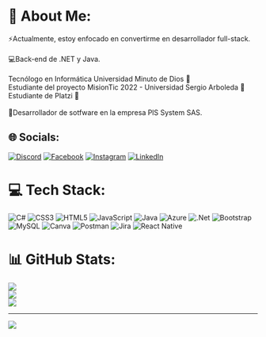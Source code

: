 # 💫 About Me:
⚡Actualmente, estoy enfocado en convertirme en desarrollador full-stack.<br><br>💻Back-end de .NET y Java.<br><br>Tecnólogo en Informática  Universidad Minuto de Dios 💙<br>Estudiante del proyecto MisionTic 2022 - Universidad Sergio Arboleda 💛<br>Estudiante de Platzi 💚<br><br>🔭Desarrollador de sotfware en la empresa PlS System SAS.<br>


## 🌐 Socials:
[![Discord](https://img.shields.io/badge/Discord-%237289DA.svg?logo=discord&logoColor=white)](https://discord.gg/Carlos.Gomez.99) [![Facebook](https://img.shields.io/badge/Facebook-%231877F2.svg?logo=Facebook&logoColor=white)](https://facebook.com/cgomezsarm) [![Instagram](https://img.shields.io/badge/Instagram-%23E4405F.svg?logo=Instagram&logoColor=white)](https://instagram.com/carlos_gomez99_) [![LinkedIn](https://img.shields.io/badge/LinkedIn-%230077B5.svg?logo=linkedin&logoColor=white)](https://linkedin.com/in/cgomezsarm99) 

# 💻 Tech Stack:
![C#](https://img.shields.io/badge/c%23-%23239120.svg?style=for-the-badge&logo=c-sharp&logoColor=white) ![CSS3](https://img.shields.io/badge/css3-%231572B6.svg?style=for-the-badge&logo=css3&logoColor=white) ![HTML5](https://img.shields.io/badge/html5-%23E34F26.svg?style=for-the-badge&logo=html5&logoColor=white) ![JavaScript](https://img.shields.io/badge/javascript-%23323330.svg?style=for-the-badge&logo=javascript&logoColor=%23F7DF1E) ![Java](https://img.shields.io/badge/java-%23ED8B00.svg?style=for-the-badge&logo=java&logoColor=white) ![Azure](https://img.shields.io/badge/azure-%230072C6.svg?style=for-the-badge&logo=azure-devops&logoColor=white) ![.Net](https://img.shields.io/badge/.NET-5C2D91?style=for-the-badge&logo=.net&logoColor=white) ![Bootstrap](https://img.shields.io/badge/bootstrap-%23563D7C.svg?style=for-the-badge&logo=bootstrap&logoColor=white) ![MySQL](https://img.shields.io/badge/mysql-%2300f.svg?style=for-the-badge&logo=mysql&logoColor=white) ![Canva](https://img.shields.io/badge/Canva-%2300C4CC.svg?style=for-the-badge&logo=Canva&logoColor=white) ![Postman](https://img.shields.io/badge/Postman-FF6C37?style=for-the-badge&logo=postman&logoColor=white) ![Jira](https://img.shields.io/badge/jira-%230A0FFF.svg?style=for-the-badge&logo=jira&logoColor=white) ![React Native](https://img.shields.io/badge/react_native-%2320232a.svg?style=for-the-badge&logo=react&logoColor=%2361DAFB)
# 📊 GitHub Stats:
![](https://github-readme-stats.vercel.app/api?username=CarlosGomez-99&theme=react&hide_border=false&include_all_commits=true&count_private=false)<br/>
![](https://github-readme-streak-stats.herokuapp.com/?user=CarlosGomez-99&theme=react&hide_border=false)<br/>
![](https://github-readme-stats.vercel.app/api/top-langs/?username=CarlosGomez-99&theme=react&hide_border=false&include_all_commits=true&count_private=false&layout=compact)

---
[![](https://visitcount.itsvg.in/api?id=CarlosGomez-99&icon=0&color=1)](https://visitcount.itsvg.in)

<!-- Proudly created with GPRM ( https://gprm.itsvg.in ) -->
